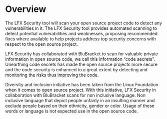 # Overview

The LFX Security tool will scan your open source project code to detect any vulnerabilities in it. The LFX Security tool provides automated scanning to detect potential vulnerabilities and weaknesses, proposing recommended fixes where available to help projects address top security concerns with respect to the open source project.&#x20;

LFX Security has collaborated with BluBracket to scan for valuable private information  in open source code, we call this information “code secrets”. Unearthing code secrets has made the open source projects more secure and the code security is enhanced to a great extent by detecting and monitoring the risks thus improving the code.

Diversity and inclusion initiative has been taken from the Linux Foundation when it comes to open source project. With this initiative, LFX Security in collaboration with BluBracket scans for non inclusive language. Non inclusive language that depict people unfairly in an insulting manner and exclude people based on their ethnicity, gender or color. Usage of these words or language is not expected use in the open source code.
